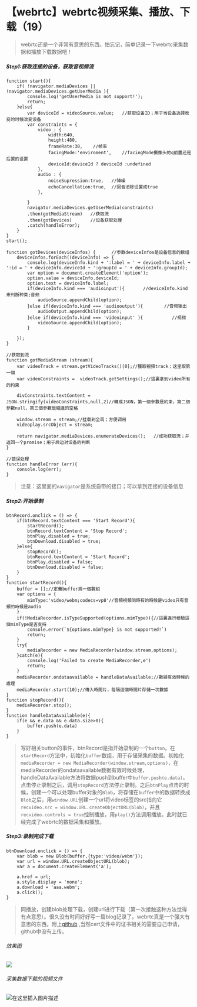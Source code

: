 # 【webrtc】webrtc视频采集、播放、下载（19）

> webrtc还是一个非常有意思的东西。怕忘记，简单记录一下webrtc采集数据和播放下载数据吧！

##### Step1:获取连接的设备，获取音视频流
```shell
function start(){
    if( !navigator.mediaDevices || !navigator.mediaDevices.getUserMedia ){
        console.log('getUserMedia is not support!');
        return;
    }else{
        var deviceId = videoSource.value;   //获取设备ID；用于当设备选择改变的时候改变设备
        var constraints = {
            video : {
                width:640,
                height:480,
                frameRate:30,    //帧率
                facingMode:'enviroment',    //facingMode摄像头的q前置还是后置的设置
                deviceId:deviceId ? deviceId :undefined
            },
            audio : {
                noiseSupression:true,   //降噪
                echoCancellation:true,  //回音消除设置成true
            },
            
        }
        navigator.mediaDevices.getUserMedia(constraints)
        .then(gotMediaStream)   //获取流
        .then(gotDevices)       //设备获取处理
        .catch(handleError);
    }
}
start();

function gotDevices(deviceInfos) {      //参数deviceInfos是设备信息的数组
    deviceInfos.forEach((deviceInfo) => {
        console.log(deviceInfo.kind + ':label = ' + deviceInfo.label + ':id = ' + deviceInfo.deviceId + ':groupId = ' + deviceInfo.groupId);
        var option = document.createElement('option');
        option.value = deviceInfo.deviceId;
        option.text = deviceInfo.label;
        if(deviceInfo.kind === 'audioinput'){       //deviceInfo.kind来判断种类;音频
            audioSource.appendChild(option);
        }else if(deviceInfo.kind === 'audiooutput'){        //音频输出
            audioOutput.appendChild(option);
        }else if(deviceInfo.kind === 'videoinput' ){           //视频
            videoSource.appendChild(option);
        }

    });
}

//获取到流
function gotMediaStream (stream){
    var videoTrack = stream.getVideoTracks()[0];//獲取視頻track；这里取第一個
    var videoConstraints =  videoTrack.getSettings();//這裏拿到video所有的約束
    
    divConstraints.textContent = JSON.stringify(videoConstraints,null,2)//轉成JSON，第一個參數是約束，第二個參數null，第三個參數是縮進的空格

    window.stream = stream;//挂载到全局；方便调用
    videoplay.srcObject = stream;

    return navigator.mediaDevices.enumerateDevices();   //成功获取流；并返回一个promise；用于后边对设备的判断
}

//错误处理
function handleError (err){
    console.log(err);
}

```
> 注意：这里面的`navigator`是系统自带的接口；可以拿到连接的设备信息
##### Step2:开始录制
```shell
btnRecord.onclick = () => {
    if(btnRecord.textContent === 'Start Record'){
        startRecord();
        btnRecord.textContent = 'Stop Record';
        btnPlay.disabled = true;
        btnDownload.disabled = true;
    }else{
        stopRecord();
        btnRecord.textContent = 'Start Record';
        btnPlay.disabled = false;
        btnDownload.disabled = false;
    }
}
function startRecord(){
    buffer = [];//定義buffer爲一個數組
    var options = {
        mimType:'video/webm;codecs=vp8'//音頻視頻同時有的時候是video只有音頻的時候是audio
    } 
    if(!MediaRecorder.isTypeSupported(options.mimType)){//這裏進行檢驗這個mimType是否支持
        console.error(`${options.mimType} is not supported!`)
        return;
    }
    try{
        mediaRecorder = new MediaRecorder(window.stream,options);
    }catch(e){
        console.log('Failed to create MediaRecorder,e')
        return;
    }
    mediaRecorder.ondataavailable = handleDataAvailable;//數據有效時候的處理
    mediaRecorder.start(10);//傳入時間片，每隔這個時間片存儲一次數據
}
function stopRecord(){
    mediaRecorder.stop();
}
function handleDataAvailable(e){
    if(e && e.data && e.data.size>0){
        buffer.push(e.data)
    }
}
```
> 写好相关button的事件，btnRecord是指开始录制的一个`button`。在`startRecord`方法中，初始化`buffer`数组，用于存储采集的数据。初始化`mediaRecorder = new MediaRecorder(window.stream,options)`，在mediaRecorder的ondataavailable数据有效时候处理，handleDataAvailable方法将数据push到buffer中`buffer.push(e.data)`。点击停止录制之后，调用`stopRecord`方法停止录制。之后`btnPlay`点击的时候，创建一个可以处理buffer对象的`Blob`，将存储在`buffer`中的数据转换成`Blob`之后，用`window.URL`创建一个url将video标签的src指向它`recvideo.src = window.URL.createObjectURL(blob)`，并且`recvideo.controls = true`控制播放，用`play()`方法调用播放。此时就已经完成了webrtc的数据采集和播放。
##### Step3:录制完成下载
```shell
btnDownload.onclick = () => {
    var blob = new Blob(buffer,{type:'video/webm'});
    var url = window.URL.createObjectURL(blob);
    var a = document.createElement('a');

    a.href = url;
    a.style.display = 'none';
    a.download = 'aaa.webm';
    a.click();
}
```
> 同播放，创建blob处理下载，创建url进行下载（第一次接触这种方法觉得有点意思）。很久没有时间好好写一篇blog记录了。webrtc真是一个强大有意思的东西。附上[github](https://github.com/smileyqp/webrtc/tree/master/webserver) ,当然cert文件中的证书相关的需要自己申请，github中没有上传。

###### 效果图
![](https://img-blog.csdnimg.cn/20191203133143976.png?x-oss-process=image/watermark,type_ZmFuZ3poZW5naGVpdGk,shadow_10,text_aHR0cHM6Ly9ibG9nLmNzZG4ubmV0L3FxXzM0MjczMDU5,size_16,color_FFFFFF,t_70)
###### 采集数据下载的视频文件
![在这里插入图片描述](https://img-blog.csdnimg.cn/20191203133303355.png)